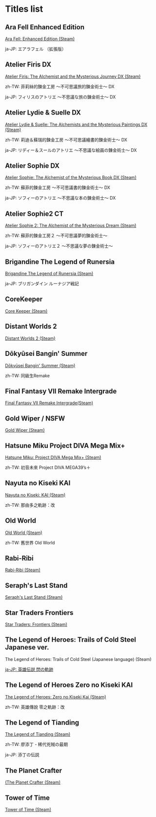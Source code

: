 # Titles list

## Ara Fell Enhanced Edition

[Ara Fell: Enhanced Edition (Steam)](https://store.steampowered.com/app/440540/_/)

ja-JP: エアラフェル （拡張版）

## Atelier Firis DX

[Atelier Firis: The Alchemist and the Mysterious Journey DX (Steam)](https://store.steampowered.com/app/1502980/__DX/)

zh-TW: 菲莉絲的鍊金工房 ～不可思議旅的鍊金術士～ DX

ja-JP: フィリスのアトリエ ～不思議な旅の錬金術士～ DX

## Atelier Lydie & Suelle DX

[Atelier Lydie & Suelle: The Alchemists and the Mysterious Paintings DX (Steam)](https://store.steampowered.com/app/1502990/__DX/)

zh-TW: 莉迪＆蘇瑞的鍊金工房 ～不可思議繪畫的鍊金術士～ DX

ja-JP: リディー＆スールのアトリエ ～不思議な絵画の錬金術士～ DX

## Atelier Sophie DX

[Atelier Sophie: The Alchemist of the Mysterious Book DX (Steam)](https://store.steampowered.com/app/1502970/__DX/)

zh-TW: 蘇菲的鍊金工房 ～不可思議書的鍊金術士～ DX

ja-JP: ソフィーのアトリエ ～不思議な本の錬金術士～ DX

## Atelier Sophie2 CT

[Atelier Sophie 2: The Alchemist of the Mysterious Dream (Steam)](https://store.steampowered.com/app/1621310/_/)

zh-TW: 蘇菲的鍊金工房２ ～不可思議夢的鍊金術士～

ja-JP: ソフィーのアトリエ２ ～不思議な夢の錬金術士～

## Brigandine The Legend of Runersia

[Brigandine The Legend of Runersia (Steam)](https://store.steampowered.com/app/1843940/Brigandine_The_Legend_of_Runersia/)

ja-JP: ブリガンダイン ルーナジア戦記

## CoreKeeper

[Core Keeper (Steam)](https://store.steampowered.com/app/1621690/Core_Keeper/)

## Distant Worlds 2

[Distant Worlds 2 (Steam)](https://store.steampowered.com/app/1531540/Distant_Worlds_2/)

## Dōkyūsei Bangin' Summer

[Dōkyūsei Bangin' Summer  (Steam)](https://store.steampowered.com/app/1689910/Remake/)

zh-TW: 同級生Remake

## Final Fantasy VII Remake Intergrade

[Final Fantasy VII Remake Intergrade(Steam)](https://store.steampowered.com/app/1462040/FINAL_FANTASY_VII_REMAKE_INTERGRADE/)

## Gold Wiper / NSFW

[Gold Wiper (Steam)](https://store.steampowered.com/app/1926870/Gold_Wiper/)

## Hatsune Miku Project DIVA Mega Mix+

[Hatsune Miku: Project DIVA Mega Mix+ (Steam)](https://store.steampowered.com/app/1761390/_Project_DIVA_MEGA39s/)

zh-TW: 初音未來 Project DIVA MEGA39’s＋

## Nayuta no Kiseki KAI

[Nayuta no Kiseki: KAI (Steam)](https://store.steampowered.com/app/1732390/_/)

zh-TW: 那由多之軌跡：改

## Old World

[Old World (Steam)](https://store.steampowered.com/app/597180/_Old_World/)

zh-TW: 舊世界 Old World

## Rabi-Ribi
[Rabi-Ribi (Steam)](https://store.steampowered.com/app/400910/RabiRibi/)

## Seraph's Last Stand

[Seraph's Last Stand (Steam)](https://store.steampowered.com/app/1919460/Seraphs_Last_Stand/)

## Star Traders Frontiers

[Star Traders: Frontiers (Steam)](https://store.steampowered.com/app/335620/Star_Traders_Frontiers/)

## The Legend of Heroes: Trails of Cold Steel Japanese ver. 

The Legend of Heroes: Trails of Cold Steel (Japanese language) (Steam)

[ja-JP: 英雄伝説 閃の軌跡](https://store.steampowered.com/app/538680/_/?l=japanese)

## The Legend of Heroes Zero no Kiseki KAI

[The Legend of Heroes: Zero no Kiseki Kai (Steam)](https://store.steampowered.com/app/1457520/_/)

zh-TW: 英雄傳說 零之軌跡：改

## The Legend of Tianding

[The Legend of Tianding (Steam)](https://store.steampowered.com/app/1406850/_/)

zh-TW: 廖添丁 - 稀代兇賊の最期

ja-JP: 添丁の伝説

## The Planet Crafter

[(The Planet Crafter (Steam)](https://store.steampowered.com/app/1284190/The_Planet_Crafter/)

## Tower of Time

[Tower of Time (Steam)](https://store.steampowered.com/app/617480/Tower_of_Time/)
